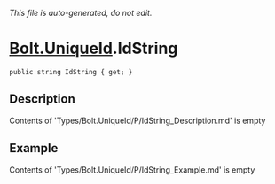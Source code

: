 *This file is auto-generated, do not edit.*

# [Bolt.UniqueId](Types/Bolt.UniqueId.md).IdString
`public string IdString { get; }`
## Description
Contents of 'Types/Bolt.UniqueId/P/IdString_Description.md' is empty
## Example
Contents of 'Types/Bolt.UniqueId/P/IdString_Example.md' is empty
